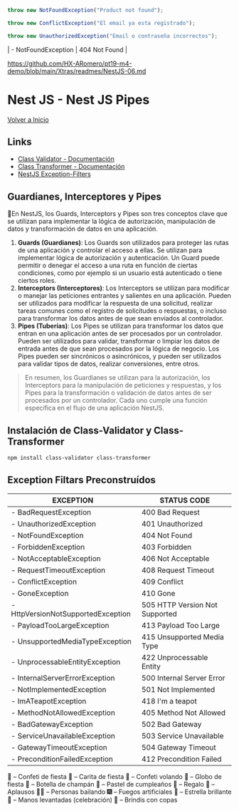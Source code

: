```ts
throw new NotFoundException("Product not found");

throw new ConflictException("El email ya esta registrado");

throw new UnauthorizedException("Email o contraseña incorrectos");
```

| - NotFoundException | 404 Not Found |

https://github.com/HX-ARomero/pt19-m4-demo/blob/main/Xtras/readmes/NestJS-06.md

# Nest JS - Nest JS Pipes

[Volver a Inicio](../README.md)

## Links

- [Class Validator - Documentación](https://www.npmjs.com/package/class-validator)
- [Class Transformer - Documentación](https://www.npmjs.com/package/class-transformer)
- [NestJS Exception-Filters](https://docs.nestjs.com/exception-filters)

## Guardianes, Interceptores y Pipes

🎯En NestJS, los Guards, Interceptors y Pipes son tres conceptos clave que se utilizan para implementar la lógica de autorización, manipulación de datos y transformación de datos en una aplicación.

1. **Guards (Guardianes)**: Los Guards son utilizados para proteger las rutas de una aplicación y controlar el acceso a ellas. Se utilizan para implementar lógica de autorización y autenticación. Un Guard puede permitir o denegar el acceso a una ruta en función de ciertas condiciones, como por ejemplo si un usuario está autenticado o tiene ciertos roles.
2. **Interceptors (Interceptores)**: Los Interceptors se utilizan para modificar o manejar las peticiones entrantes y salientes en una aplicación. Pueden ser utilizados para modificar la respuesta de una solicitud, realizar tareas comunes como el registro de solicitudes o respuestas, o incluso para transformar los datos antes de que sean enviados al controlador.
3. **Pipes (Tuberías)**: Los Pipes se utilizan para transformar los datos que entran en una aplicación antes de ser procesados por un controlador. Pueden ser utilizados para validar, transformar o limpiar los datos de entrada antes de que sean procesados por la lógica de negocio. Los Pipes pueden ser sincrónicos o asincrónicos, y pueden ser utilizados para validar tipos de datos, realizar conversiones, entre otros.

> En resumen, los Guardianes se utilizan para la autorización, los Interceptors para la manipulación de peticiones y respuestas, y los Pipes para la transformación o validación de datos antes de ser procesados por un controlador. Cada uno cumple una función específica en el flujo de una aplicación NestJS.

## Instalación de Class-Validator y Class-Transformer

```bash
npm install class-validator class-transformer
```

## Exception Filtars Preconstruídos

| EXCEPTION                          | STATUS CODE                    |
| ---------------------------------- | ------------------------------ |
| - BadRequestException              | 400 Bad Request                |
| - UnauthorizedException            | 401 Unauthorized               |
| - NotFoundException                | 404 Not Found                  |
| - ForbiddenException               | 403 Forbidden                  |
| - NotAcceptableException           | 406 Not Acceptable             |
| - RequestTimeoutException          | 408 Request Timeout            |
| - ConflictException                | 409 Conflict                   |
| - GoneException                    | 410 Gone                       |
| - HttpVersionNotSupportedException | 505 HTTP Version Not Supported |
| - PayloadTooLargeException         | 413 Payload Too Large          |
| - UnsupportedMediaTypeException    | 415 Unsupported Media Type     |
| - UnprocessableEntityException     | 422 Unprocessable Entity       |
| - InternalServerErrorException     | 500 Internal Server Error      |
| - NotImplementedException          | 501 Not Implemented            |
| - ImATeapotException               | 418 I'm a teapot               |
| - MethodNotAllowedException        | 405 Method Not Allowed         |
| - BadGatewayException              | 502 Bad Gateway                |
| - ServiceUnavailableException      | 503 Service Unavailable        |
| - GatewayTimeoutException          | 504 Gateway Timeout            |
| - PreconditionFailedException      | 412 Precondition Failed        |

🎉 – Confeti de fiesta
🥳 – Carita de fiesta
🎊 – Confeti volando
🎈 – Globo de fiesta
🍾 – Botella de champán
🎂 – Pastel de cumpleaños
🎁 – Regalo
👏 – Aplausos
💃🕺 – Personas bailando
🎆 – Fuegos artificiales
🌟 – Estrella brillante
🙌 – Manos levantadas (celebración)
🥂 – Brindis con copas
